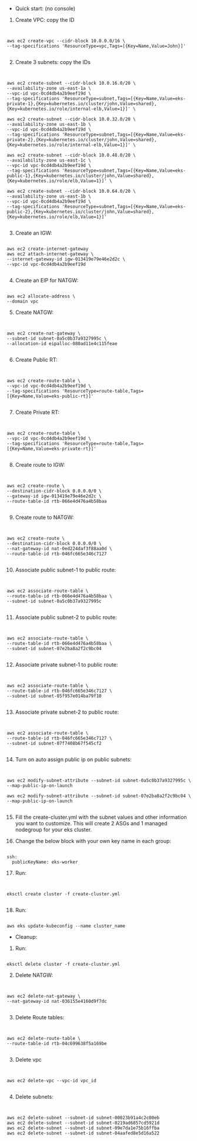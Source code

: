 - Quick start: (no console)

1. Create VPC: copy the ID
<pre><code>

aws ec2 create-vpc --cidr-block 10.0.0.0/16 \
--tag-specifications 'ResourceType=vpc,Tags=[{Key=Name,Value=John}]'

</code></pre>

2. Create 3 subnets: copy the IDs

<pre><code>

aws ec2 create-subnet --cidr-block 10.0.16.0/20 \
--availability-zone us-east-1a \
--vpc-id vpc-0cd4db4a2b9eef19d \
--tag-specifications 'ResourceType=subnet,Tags=[{Key=Name,Value=eks-private-1},{Key=kubernetes.io/cluster/john,Value=shared},{Key=kubernetes.io/role/internal-elb,Value=1}]' \

aws ec2 create-subnet --cidr-block 10.0.32.0/20 \
--availability-zone us-east-1b \
--vpc-id vpc-0cd4db4a2b9eef19d \
--tag-specifications 'ResourceType=subnet,Tags=[{Key=Name,Value=eks-private-2},{Key=kubernetes.io/cluster/john,Value=shared},{Key=kubernetes.io/role/internal-elb,Value=1}]' \

aws ec2 create-subnet --cidr-block 10.0.48.0/20 \
--availability-zone us-east-1c \
--vpc-id vpc-0cd4db4a2b9eef19d \
--tag-specifications 'ResourceType=subnet,Tags=[{Key=Name,Value=eks-public-1},{Key=kubernetes.io/cluster/john,Value=shared},{Key=kubernetes.io/role/elb,Value=1}]' \

aws ec2 create-subnet --cidr-block 10.0.64.0/20 \
--availability-zone us-east-1b \
--vpc-id vpc-0cd4db4a2b9eef19d \
--tag-specifications 'ResourceType=subnet,Tags=[{Key=Name,Value=eks-public-2},{Key=kubernetes.io/cluster/john,Value=shared},{Key=kubernetes.io/role/elb,Value=1}]'
 
</code></pre>

3. Create an IGW: 
<pre><code>
aws ec2 create-internet-gateway 
aws ec2 attach-internet-gateway \
--internet-gateway-id igw-013419e79e46e2d2c \
--vpc-id vpc-0cd4db4a2b9eef19d

</code></pre>

4. Create an EIP for NATGW:
<pre><code>
aws ec2 allocate-address \
--domain vpc
</code></pre>

5. Create NATGW:
<pre><code>

aws ec2 create-nat-gateway \
--subnet-id subnet-0a5c0b37a9327995c \
--allocation-id eipalloc-080ad11e4c115feae

</code></pre>

6. Create Public RT:
<pre><code>

aws ec2 create-route-table \
--vpc-id vpc-0cd4db4a2b9eef19d \
--tag-specifications 'ResourceType=route-table,Tags=[{Key=Name,Value=eks-public-rt}]'

</code></pre>

7. Create Private RT:
<pre><code>

aws ec2 create-route-table \
--vpc-id vpc-0cd4db4a2b9eef19d \
--tag-specifications 'ResourceType=route-table,Tags=[{Key=Name,Value=eks-private-rt}]'

</code></pre>

8. Create route to IGW:
<pre><code>

aws ec2 create-route \
--destination-cidr-block 0.0.0.0/0 \
--gateway-id igw-013419e79e46e2d2c \
--route-table-id rtb-066e4d476a4b58baa

</code></pre>

9. Create route to NATGW:
<pre><code>

aws ec2 create-route \
--destination-cidr-block 0.0.0.0/0 \
--nat-gateway-id nat-0ed224daf3f88aa0d \
--route-table-id rtb-046fc665e346c7127

</code></pre>

10. Associate public subnet-1 to public route:
<pre><code>

aws ec2 associate-route-table \
--route-table-id rtb-066e4d476a4b58baa \
--subnet-id subnet-0a5c0b37a9327995c

</code></pre>

11. Associate public subnet-2 to public route:
<pre><code>

aws ec2 associate-route-table \
--route-table-id rtb-066e4d476a4b58baa \
--subnet-id subnet-07e2ba8a2f2c9bc04

</code></pre>

12. Associate private subnet-1 to public route:
<pre><code>

aws ec2 associate-route-table \
--route-table-id rtb-046fc665e346c7127 \
--subnet-id subnet-05f957e014ba79f10

</code></pre>

13. Associate private subnet-2 to public route:
<pre><code>    

aws ec2 associate-route-table \
--route-table-id rtb-046fc665e346c7127 \
--subnet-id subnet-07f7408b67f545cf2

</code></pre>

14. Turn on auto assign public ip on public subnets:

<pre><code> 

aws ec2 modify-subnet-attribute --subnet-id subnet-0a5c0b37a9327995c \
--map-public-ip-on-launch

aws ec2 modify-subnet-attribute --subnet-id subnet-07e2ba8a2f2c9bc04 \
--map-public-ip-on-launch
   
</code></pre>

15. Fill the create-cluster.yml with the subnet values and other information you want to customize.
    This will create 2 ASGs and 1 managed nodegroup for your eks cluster.

16. Change the below block with your own key name in each group:
<pre><code>
ssh:
  publicKeyName: eks-worker
</code></pre>

17. Run: 
<pre><code>

eksctl create cluster -f create-cluster.yml

</code></pre>

18. Run:
<pre><code>
aws eks update-kubeconfig --name cluster_name
</code></pre>


- Cleanup: 

1. Run:
<pre><code>
eksctl delete cluster -f create-cluster.yml
</code></pre>

2. Delete NATGW:

<pre><code>

aws ec2 delete-nat-gateway \
--nat-gateway-id nat-036155e4160d9f7dc

</code></pre>

3. Delete Route tables: 

<pre><code>

aws ec2 delete-route-table \
--route-table-id rtb-04c699638f5a169be

</code></pre>

3. Delete vpc
<pre><code>

aws ec2 delete-vpc --vpc-id vpc_id

</code></pre>

4. Delete subnets:
<pre><code>

aws ec2 delete-subnet --subnet-id subnet-00023b91a4c2c00eb
aws ec2 delete-subnet --subnet-id subnet-0219ad6857cd5921d
aws ec2 delete-subnet --subnet-id subnet-09e7da1e75b16ffba
aws ec2 delete-subnet --subnet-id subnet-04aafed8e5d16a522

</code></pre>
